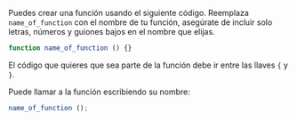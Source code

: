 Puedes crear una función usando el siguiente código. Reemplaza `name_of_function` con el nombre de tu función, asegúrate de incluir solo letras, números y guiones bajos en el nombre que elijas.

```javascript
function name_of_function () {}
```

El código que quieres que sea parte de la función debe ir entre las llaves `{` y `}`.

Puede llamar a la función escribiendo su nombre:

```javascript
name_of_function ();
```